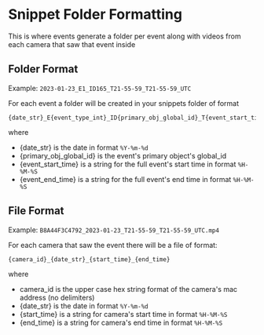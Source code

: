 # Snippet Folder Formatting

This is where events generate a folder per event along with videos from each camera that saw that event inside


## Folder Format

Example: `2023-01-23_E1_ID165_T21-55-59_T21-55-59_UTC`

For each event a folder will be created in your snippets folder of format
    
    {date_str}_E{event_type_int}_ID{primary_obj_global_id}_T{event_start_time}_T{event_end_time}_UTC

where 
- {date_str} is the date in format `%Y-%m-%d`
- {primary_obj_global_id} is the event's primary object's global_id
- {event_start_time} is a string for the full event's start time in format `%H-%M-%S`
- {event_end_time} is a string for the full event's end time in format `%H-%M-%S`


## File Format

Example: `B8A44F3C4792_2023-01-23_T21-55-59_T21-55-59_UTC.mp4`

For each camera that saw the event there will be a file of format: 

    {camera_id}_{date_str}_{start_time}_{end_time}

where
- camera_id is the upper case hex string format of the camera's mac address (no delimiters)
- {date_str} is the date in format `%Y-%m-%d`
- {start_time} is a string for camera's start time in format `%H-%M-%S`
- {end_time} is a string for camera's end time in format `%H-%M-%S`
